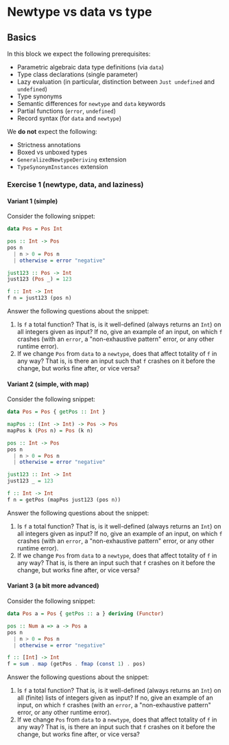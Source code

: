 # Newtype vs data vs type

## Basics

In this block we expect the following prerequisites:

- Parametric algebraic data type definitions (via `data`)
- Type class declarations (single parameter)
- Lazy evaluation (in particular, distinction between `Just undefined` and `undefined`)
- Type synonyms
- Semantic differences for `newtype` and `data` keywords
- Partial functions (`error`, `undefined`)
- Record syntax (for `data` and `newtype`)

We **do not** expect the following:

- Strictness annotations
- Boxed vs unboxed types
- `GeneralizedNewtypeDeriving` extension
- `TypeSynonymInstances` extension

### Exercise 1 (newtype, data, and laziness)

#### Variant 1 (simple)

Consider the following snippet:

```haskell
data Pos = Pos Int

pos :: Int -> Pos
pos n
  | n > 0 = Pos n
  | otherwise = error "negative"

just123 :: Pos -> Int
just123 (Pos _) = 123

f :: Int -> Int
f n = just123 (pos n)
```

Answer the following questions about the snippet:

1. Is `f` a total function? That is, is it well-defined (always returns an `Int`) on all integers given as input?
   If no, give an example of an input, on which `f` crashes (with an `error`, a "non-exhaustive pattern" error, or any other runtime error).
2. If we change `Pos` from `data` to a `newtype`, does that affect totality of `f` in any way?
   That is, is there an input such that `f` crashes on it before the change, but works fine after, or vice versa?

#### Variant 2 (simple, with map)

Consider the following snippet:

```haskell
data Pos = Pos { getPos :: Int }

mapPos :: (Int -> Int) -> Pos -> Pos
mapPos k (Pos n) = Pos (k n)

pos :: Int -> Pos
pos n
  | n > 0 = Pos n
  | otherwise = error "negative"

just123 :: Int -> Int
just123 _ = 123

f :: Int -> Int
f n = getPos (mapPos just123 (pos n))
```

Answer the following questions about the snippet:

1. Is `f` a total function? That is, is it well-defined (always returns an `Int`) on all integers given as input?
   If no, give an example of an input, on which `f` crashes (with an `error`, a "non-exhaustive pattern" error, or any other runtime error).
2. If we change `Pos` from `data` to a `newtype`, does that affect totality of `f` in any way?
   That is, is there an input such that `f` crashes on it before the change, but works fine after, or vice versa?

#### Variant 3 (a bit more advanced)

Consider the following snippet:

```haskell
data Pos a = Pos { getPos :: a } deriving (Functor)

pos :: Num a => a -> Pos a
pos n
  | n > 0 = Pos n
  | otherwise = error "negative"

f :: [Int] -> Int
f = sum . map (getPos . fmap (const 1) . pos)
```

Answer the following questions about the snippet:

1. Is `f` a total function? That is, is it well-defined (always returns an `Int`) on all (finite) lists of integers given as input?
   If no, give an example of an input, on which `f` crashes (with an `error`, a "non-exhaustive pattern" error, or any other runtime error).
2. If we change `Pos` from `data` to a `newtype`, does that affect totality of `f` in any way?
   That is, is there an input such that `f` crashes on it before the change, but works fine after, or vice versa?
